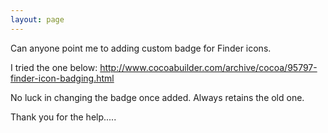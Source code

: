 ```yaml
---
layout: page
---
```


Can anyone point me to adding custom badge for  Finder icons.

I tried the one below:
http://www.cocoabuilder.com/archive/cocoa/95797-finder-icon-badging.html

No luck in changing the badge once added. Always retains the old one.

Thank you for the help.....
